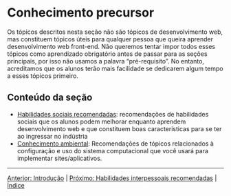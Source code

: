 # Conhecimento precursor

Os tópicos descritos nesta seção não são tópicos de desenvolvimento web, mas constituem tópicos úteis para qualquer pessoa que queira aprender desenvolvimento web front-end. Não queremos tentar impor todos esses tópicos como aprendizado obrigatório antes de passar para as seções principais, por isso não usamos a palavra “pré-requisito”. No entanto, acreditamos que os alunos terão mais facilidade se dedicarem algum tempo a esses tópicos primeiro.

## Conteúdo da seção

- [Habilidades sociais recomendadas](/curriculum/1-precursor/1-soft-skills.md): recomendações de habilidades sociais que os alunos podem melhorar enquanto aprendem desenvolvimento web e que constituem boas características para se ter ao ingressar no indústria
- [Conhecimento ambiental](/curriculum/1-precursor/2-environment.md): Recomendações de tópicos relacionados à configuração e uso do sistema computacional que você usará para implementar sites/aplicativos.

---

[Anterior: Introdução](/curriculum) | [Próximo: Habilidades interpessoais recomendadas](/curriculum/1-precursor/1-soft-skills.md) | [Índice](/TOC.md)
